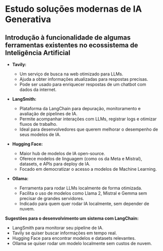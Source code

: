 # Estudo soluções modernas de IA Generativa


## Introdução à funcionalidade de algumas ferramentas existentes no ecossistema de Inteligência Artificial

- **Tavily:**
   - Um serviço de busca na web otimizado para LLMs.
   - Ajuda a obter informações atualizadas para respostas precisas.
   - Pode ser usado para enriquecer respostas de um chatbot com dados da internet.

- **LangSmith:** 
  - Plataforma da LangChain para depuração, monitoramento e avaliação de pipelines de IA.
  - Permite acompanhar interações com LLMs, registrar logs e otimizar fluxos de trabalho.
  - Ideal para desenvolvedores que querem melhorar o desempenho de seus modelos de IA.

- **Hugging Face:**
  - Maior hub de modelos de IA open-source.
  - Oferece modelos de linguagem (como os da Meta e Mistral), datasets, e APIs para deploy de IA.
  - Focado em democratizar o acesso a modelos de Machine Learning.

- **Ollama:**
  - Ferramenta para rodar LLMs localmente de forma otimizada. 
  - Facilita o uso de modelos como Llama 2, Mistral e Gemma sem precisar de grandes servidores. 
  - Indicado para quem quer rodar IA localmente, sem depender de nuvem.


**Sugestões para o desenvolvimento um sistema com LangChain:**

 - LangSmith para monitorar seu pipeline de IA.
 - Tavily se quiser buscar informações em tempo real.
 - Hugging Face para encontrar modelos e datasets relevantes.
 - Ollama se quiser rodar um modelo localmente sem custos de nuvem.